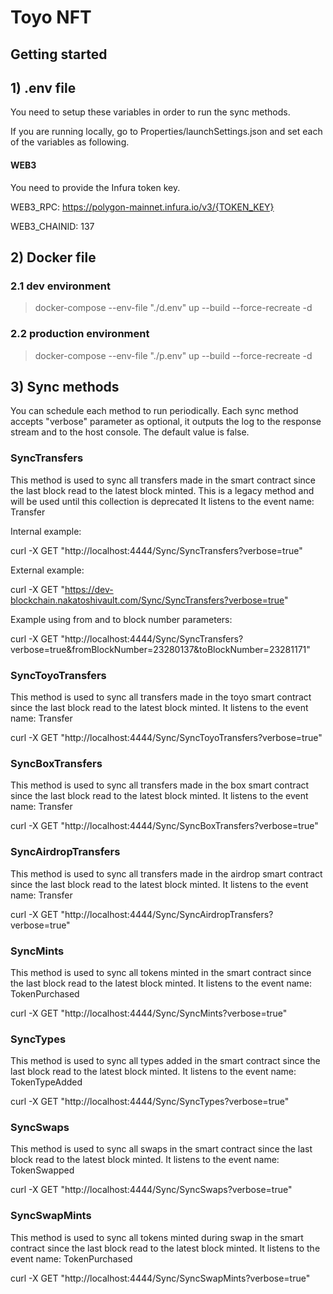 # Toyo NFT

## Getting started

## 1) .env file

You need to setup these variables in order to run the sync methods.

If you are running locally, go to Properties/launchSettings.json and set each of the variables as following.

#### WEB3

You need to provide the Infura token key.

WEB3_RPC: https://polygon-mainnet.infura.io/v3/{TOKEN_KEY}

WEB3_CHAINID: 137

## 2) Docker file



### 2.1 dev environment

> docker-compose --env-file "./d.env" up --build --force-recreate -d

### 2.2 production environment

> docker-compose --env-file "./p.env" up --build --force-recreate -d

## 3) Sync methods

You can schedule each method to run periodically.
Each sync method accepts "verbose" parameter as optional, it outputs the log to the response stream and to the host console. The default value is false.

### SyncTransfers

This method is used to sync all transfers made in the smart contract since the last block read to the latest block minted.
This is a legacy method and  will be used until this collection is deprecated
It listens to the event name: Transfer

Internal example:

curl -X GET "http://localhost:4444/Sync/SyncTransfers?verbose=true"

External example:

curl -X GET "https://dev-blockchain.nakatoshivault.com/Sync/SyncTransfers?verbose=true"

Example using from and to block number parameters:

curl -X GET "http://localhost:4444/Sync/SyncTransfers?verbose=true&fromBlockNumber=23280137&toBlockNumber=23281171"

### SyncToyoTransfers

This method is used to sync all transfers made in the toyo smart contract since the last block read to the latest block minted.
It listens to the event name: Transfer

curl -X GET "http://localhost:4444/Sync/SyncToyoTransfers?verbose=true"

### SyncBoxTransfers

This method is used to sync all transfers made in the box smart contract since the last block read to the latest block minted.
It listens to the event name: Transfer

curl -X GET "http://localhost:4444/Sync/SyncBoxTransfers?verbose=true"

### SyncAirdropTransfers

This method is used to sync all transfers made in the airdrop smart contract since the last block read to the latest block minted.
It listens to the event name: Transfer

curl -X GET "http://localhost:4444/Sync/SyncAirdropTransfers?verbose=true"

### SyncMints

This method is used to sync all tokens minted in the smart contract since the last block read to the latest block minted.
It listens to the event name: TokenPurchased

curl -X GET "http://localhost:4444/Sync/SyncMints?verbose=true"

### SyncTypes

This method is used to sync all types added in the smart contract since the last block read to the latest block minted.
It listens to the event name: TokenTypeAdded

curl -X GET "http://localhost:4444/Sync/SyncTypes?verbose=true"

### SyncSwaps

This method is used to sync all swaps in the smart contract since the last block read to the latest block minted.
It listens to the event name: TokenSwapped

curl -X GET "http://localhost:4444/Sync/SyncSwaps?verbose=true"

### SyncSwapMints

This method is used to sync all tokens minted during swap in the smart contract since the last block read to the latest block minted.
It listens to the event name: TokenPurchased

curl -X GET "http://localhost:4444/Sync/SyncSwapMints?verbose=true"